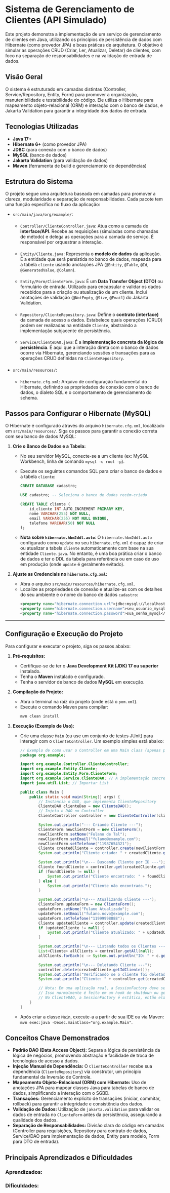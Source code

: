 #  Sistema de Gerenciamento de Clientes (API Simulado)

Este projeto demonstra a implementação de um serviço de gerenciamento de clientes em Java, utilizando os princípios de persistência de dados com Hibernate (como provedor JPA) e boas práticas de arquitetura. O objetivo é simular as operações CRUD (Criar, Ler, Atualizar, Deletar) de clientes, com foco na separação de responsabilidades e na validação de entrada de dados.

##  Visão Geral

O sistema é estruturado em camadas distintas (Controller, Service/Repository, Entity, Form) para promover a organização, manutenibilidade e testabilidade do código. Ele utiliza o Hibernate para mapeamento objeto-relacional (ORM) e interação com o banco de dados, e Jakarta Validation para garantir a integridade dos dados de entrada.

##  Tecnologias Utilizadas

* **Java 17+**
* **Hibernate 6+** (como provedor JPA)
* **JDBC** (para conexão com o banco de dados)
* **MySQL** (banco de dados)
* **Jakarta Validation** (para validação de dados)
* **Maven** (ferramenta de build e gerenciamento de dependências)

##  Estrutura do Sistema

O projeto segue uma arquitetura baseada em camadas para promover a clareza, modularidade e separação de responsabilidades. Cada pacote tem uma função específica no fluxo da aplicação:

* `src/main/java/org/example/`:
    ####
    * `Controller/ClienteController.java`: Atua como a camada de **interface/API**. Recebe as requisições (simuladas como chamadas de método) e delega as operações para a camada de serviço. É responsável por orquestrar a interação.
    #### 
    * `Entity/Cliente.java`: Representa o **modelo de dados** da aplicação. É a entidade que será persistida no banco de dados, mapeada para a tabela `cliente` usando anotações JPA (`@Entity`, `@Table`, `@Id`, `@GeneratedValue`, `@Column`).
    ####
    * `Entity/Form/ClienteForm.java`: É um **Data Transfer Object (DTO)** ou formulário de entrada. Utilizado para encapsular e validar os dados recebidos para a criação ou atualização de um cliente. Inclui anotações de validação (`@NotEmpty`, `@Size`, `@Email`) do Jakarta Validation.
   ####
   * `Repository/ClienteRepository.java`: Define o **contrato (interface)** da camada de acesso a dados. Estabelece quais operações (CRUD) podem ser realizadas na entidade `Cliente`, abstraindo a implementação subjacente de persistência.
    #### 
   * `Service/ClienteDAO.java`: É a **implementação concreta da lógica de persistência**. É aqui que a interação direta com o banco de dados ocorre via Hibernate, gerenciando sessões e transações para as operações CRUD definidas na `ClienteRepository`.
  ####  
* `src/main/resources/`:
   ####
    * `hibernate.cfg.xml`: Arquivo de configuração fundamental do Hibernate, definindo as propriedades de conexão com o banco de dados, o dialeto SQL e o comportamento de gerenciamento do schema.

##  Passos para Configurar o Hibernate (MySQL)

O Hibernate é configurado através do arquivo `hibernate.cfg.xml`, localizado em `src/main/resources/`. Siga os passos para garantir a conexão correta com seu banco de dados MySQL:

1.  **Crie o Banco de Dados e a Tabela:**
    * No seu servidor MySQL, conecte-se a um cliente (ex: MySQL Workbench, linha de comando `mysql -u root -p`).
    * Execute os seguintes comandos SQL para criar o banco de dados e a tabela `cliente`:

        ```sql
        CREATE DATABASE cadastro;

        USE cadastro; -- Seleciona o banco de dados recém-criado

        CREATE TABLE cliente (
            id_cliente INT AUTO_INCREMENT PRIMARY KEY,
            nome VARCHAR(255) NOT NULL,
            email VARCHAR(255) NOT NULL UNIQUE,
            telefone VARCHAR(50) NOT NULL
        );
        ```
    * **Nota sobre `hibernate.hbm2ddl.auto`**: O `hibernate.hbm2ddl.auto` configurado como `update` no seu `hibernate.cfg.xml` é capaz de criar ou atualizar a tabela `cliente` automaticamente com base na sua entidade `Cliente.java`. No entanto, é uma boa prática criar o banco de dados e ter o DDL da tabela para referência ou em caso de uso em produção (onde `update` é geralmente evitado).

2.  **Ajuste as Credenciais no `hibernate.cfg.xml`:**
    * Abra o arquivo `src/main/resources/hibernate.cfg.xml`.
    * Localize as propriedades de conexão e atualize-as com os detalhes do seu ambiente e o nome do banco de dados `cadastro`:
        ```xml
        <property name="hibernate.connection.url">jdbc:mysql://localhost:3306/cadastro?useTimezone=true&amp;serverTimezone=UTC</property>
        <property name="hibernate.connection.username">seu_usuario_mysql</property>
        <property name="hibernate.connection.password">sua_senha_mysql</property>
        ```

---

##  Configuração e Execução do Projeto

Para configurar e executar o projeto, siga os passos abaixo:

1.  **Pré-requisitos:**
    * Certifique-se de ter o **Java Development Kit (JDK) 17 ou superior** instalado.
    * Tenha o **Maven** instalado e configurado.
    * Tenha o servidor de banco de dados **MySQL** em execução.

2.  **Compilação do Projeto:**
    * Abra o terminal na raiz do projeto (onde está o `pom.xml`).
    * Execute o comando Maven para compilar:
        ```bash
        mvn clean install
        ```

3.  **Execução (Exemplo de Uso):**
    * Crie uma classe `Main` (ou use um conjunto de testes JUnit) para interagir com o `ClienteController`. Um exemplo simples está abaixo:
        ```java
        // Exemplo de como usar o Controller em uma Main class (apenas para demonstração)
        package org.example;

        import org.example.Controller.ClienteController;
        import org.example.Entity.Cliente;
        import org.example.Entity.Form.ClienteForm;
        import org.example.Service.ClienteDAO; // A implementação concreta
        import java.util.List; // Importar List

        public class Main {
            public static void main(String[] args) {
                // Instancia o DAO, que implementa ClienteRepository
                ClienteDAO clienteDao = new ClienteDAO();
                // Injeta o DAO no Controller
                ClienteController controller = new ClienteController(clienteDao);

                System.out.println("--- Criando Cliente ---");
                ClienteForm newClientForm = new ClienteForm();
                newClientForm.setNome("Fulano de Tal");
                newClientForm.setEmail("fulano@example.com");
                newClientForm.setTelefone("11987654321");
                Cliente createdCliente = controller.create(newClientForm);
                System.out.println("Cliente criado: " + createdCliente.getNome() + " (ID: " + createdCliente.getIdCliente() + ")");

                System.out.println("\n--- Buscando Cliente por ID ---");
                Cliente foundCliente = controller.get(createdCliente.getIdCliente());
                if (foundCliente != null) {
                    System.out.println("Cliente encontrado: " + foundCliente.getNome());
                } else {
                    System.out.println("Cliente não encontrado.");
                }

                System.out.println("\n--- Atualizando Cliente ---");
                ClienteForm updateForm = new ClienteForm();
                updateForm.setNome("Fulano Atualizado");
                updateForm.setEmail("fulano.novo@example.com");
                updateForm.setTelefone("11999998888");
                Cliente updatedCliente = controller.update(createdCliente.getIdCliente(), updateForm);
                if (updatedCliente != null) {
                    System.out.println("Cliente atualizado: " + updatedCliente.getNome());
                }

                System.out.println("\n--- Listando todos os Clientes ---");
                List<Cliente> allClients = controller.getAll(null);
                allClients.forEach(c -> System.out.println("ID: " + c.getIdCliente() + ", Nome: " + c.getNome()));

                System.out.println("\n--- Deletando Cliente ---");
                controller.delete(createdCliente.getIdCliente());
                System.out.println("Verificando se o cliente foi deletado...");
                System.out.println("Cliente: " + controller.get(createdCliente.getIdCliente()));

                // Nota: Em uma aplicação real, a SessionFactory deve ser fechada na finalização da aplicação.
                // Isso normalmente é feito em um hook de shutdown ou gerenciado por um container como Spring.
                // No ClienteDAO, a SessionFactory é estática, então ela persistirá enquanto a JVM estiver ativa.
            }
        }
        ```
    * Após criar a classe `Main`, execute-a a partir de sua IDE ou via Maven: `mvn exec:java -Dexec.mainClass="org.example.Main"`.

##  Conceitos Chave Demonstrados

* **Padrão DAO (Data Access Object):** Separa a lógica de persistência da lógica de negócios, promovendo abstração e facilidade de troca de tecnologias de acesso a dados.
* **Injeção Manual de Dependência:** O `ClienteController` recebe sua dependência (`ClienteRepository`) via construtor, um princípio fundamental da Inversão de Controle.
* **Mapeamento Objeto-Relacional (ORM) com Hibernate:** Uso de anotações JPA para mapear classes Java para tabelas de banco de dados, simplificando a interação com o SGBD.
* **Transações:** Gerenciamento explícito de transações (iniciar, commitar, rollback) para garantir a integridade e consistência dos dados.
* **Validação de Dados:** Utilização de `jakarta.validation` para validar os dados de entrada no `ClienteForm` antes da persistência, assegurando a qualidade dos dados.
* **Separação de Responsabilidades:** Divisão clara do código em camadas (Controller para requisições, Repository para contrato de dados, Service/DAO para implementação de dados, Entity para modelo, Form para DTO de entrada).

##  Principais Aprendizados e Dificuldades


### Aprendizados:




### Dificuldades:



